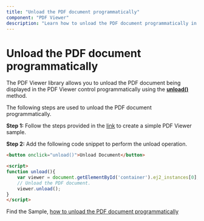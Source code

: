 ```yaml
---
title: "Unload the PDF document programmatically"
component: "PDF Viewer"
description: "Learn how to unload the PDF document programmatically in PDF Viewer control."
---
```


# Unload the PDF document programmatically

The PDF Viewer library allows you to unload the PDF document being displayed in the PDF Viewer control programmatically using the [**unload()**](https://ej2.syncfusion.com/react/documentation/api/pdfviewer/#unload) method.

The following steps are used to unload the PDF document programmatically.

**Step 1:** Follow the steps provided in the [link](https://ej2.syncfusion.com/react/documentation/pdfviewer/getting-started/) to create a simple PDF Viewer sample.

**Step 2:** Add the following code snippet to perform the unload operation.

```html
<button onclick="unload()">Unload Document</button>

<script>
function unload(){
    var viewer = document.getElementById('container').ej2_instances[0];
    // Unload the PDF document.
    viewer.unload();
}
</script>
```

Find the Sample, [how to unload the PDF document programmatically](https://stackblitz.com/edit/react-bcf5pm?devtoolsheight=33&file=index.html)